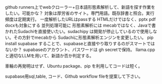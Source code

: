github runners上でwebクローラー+日本語形態素解析して、新語を探す作業をしたい。可能かな？
対象は厚労省のサイト。専門用語。既存辞書と照合。実行頻度は定期実行。
一度解析したURLはpassする
HTMLだけではなく、pptx pdf docxも対象にする
並列処理可能に
形態素解析には mecabではなく、Javaで書かれたSudachiを直接使いたい。sudachipy は開発が停止しているので使用しない。その方針でmecabから Sudachiに形態素解析エンジンを変更したい。
pip install supabase することで、supabaseと直接やり取りするのがスマートではないか？
supabaseのアカウント、パスワードは gh secretで保持。
llama.cpp と適切なLLMを用いて、新語か否か判定する。

車輪の再発明はせず、Ubuntu package、pip を利用してコードは短く。

supabase用sql,table, コード、Github workflow fileを提案して下さい。
